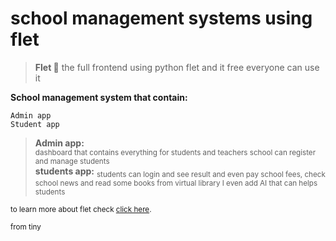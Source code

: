 # school management systems using flet

> **Flet 💫** 
the full frontend using python flet and it free everyone can use it 

**School management system that contain:**
```
Admin app 
Student app
```

> **Admin app:**</br> <sub> dashboard that contains everything for students and teachers school can register and manage students </sub></br>
> **students app:**</bro> <sub> students can login and see result and even pay school fees, check school news and read some books from virtual library I even add AI that can helps students</sub>

<sub>to learn more about flet check [click here](https://flet.dev/).</sub>

<sub>from tiny</sub>
